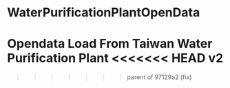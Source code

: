 # WaterPurificationPlantOpenData
Opendata Load From Taiwan Water Purification Plant
<<<<<<< HEAD
v2
=======
>>>>>>> parent of 97129a2 (fix)

